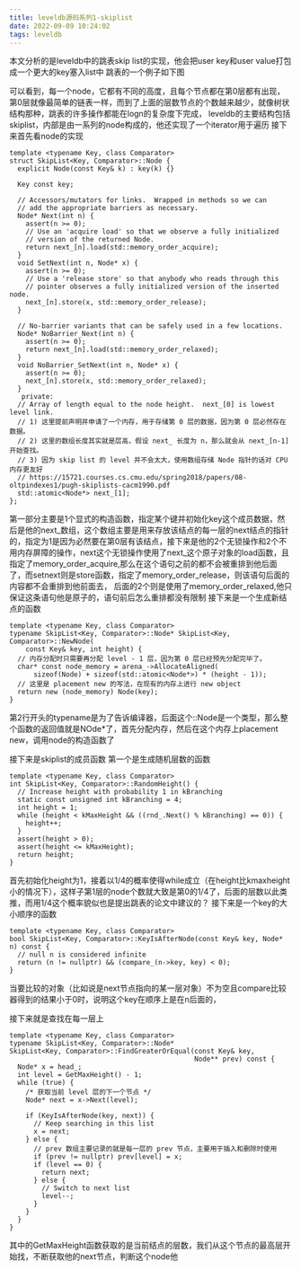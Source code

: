 ```yaml
---
title: leveldb源码系列1-skiplist
date: 2022-09-09 10:24:02
tags: leveldb
---
```


本文分析的是leveldb中的跳表skip list的实现，他会把user key和user value打包成一个更大的key塞入list中
跳表的一个例子如下图


可以看到，每一个node，它都有不同的高度，且每个节点都在第0层都有出现，第0层就像最简单的链表一样，而到了上面的层数节点的个数越来越少，就像树状结构那种，跳表的许多操作都能在logn的复杂度下完成，
leveldb的主要结构包括skiplist，内部是由一系列的node构成的，他还实现了一个iterator用于遍历
接下来首先看node的实现
~~~
template <typename Key, class Comparator>
struct SkipList<Key, Comparator>::Node {
  explicit Node(const Key& k) : key(k) {}

  Key const key;

  // Accessors/mutators for links.  Wrapped in methods so we can
  // add the appropriate barriers as necessary.
  Node* Next(int n) {
    assert(n >= 0);
    // Use an 'acquire load' so that we observe a fully initialized
    // version of the returned Node.
    return next_[n].load(std::memory_order_acquire);
  }
  void SetNext(int n, Node* x) {
    assert(n >= 0);
    // Use a 'release store' so that anybody who reads through this
    // pointer observes a fully initialized version of the inserted node.
    next_[n].store(x, std::memory_order_release);
  }

  // No-barrier variants that can be safely used in a few locations.
  Node* NoBarrier_Next(int n) {
    assert(n >= 0);
    return next_[n].load(std::memory_order_relaxed);
  }
  void NoBarrier_SetNext(int n, Node* x) {
    assert(n >= 0);
    next_[n].store(x, std::memory_order_relaxed);
  }
   private:
  // Array of length equal to the node height.  next_[0] is lowest level link.
  // 1) 这里提前声明并申请了一个内存，用于存储第 0 层的数据，因为第 0 层必然存在数据。
  // 2) 这里的数组长度其实就是层高，假设 next_ 长度为 n，那么就会从 next_[n-1] 开始查找。
  // 3) 因为 skip list 的 level 并不会太大，使用数组存储 Node 指针的话对 CPU 内存更友好
  // https://15721.courses.cs.cmu.edu/spring2018/papers/08-oltpindexes1/pugh-skiplists-cacm1990.pdf
  std::atomic<Node*> next_[1];
};
~~~
第一部分主要是1个显式的构造函数，指定某个键并初始化key这个成员数据，然后是他的next_数组，这个数组主要是用来存放该结点的每一层的next结点的指针的，指定为1是因为必然要在第0层有该结点，接下来是他的2个无锁操作和2个不用内存屏障的操作，next这个无锁操作使用了next_这个原子对象的load函数，且指定了memory_order_acquire,那么在这个语句之前的都不会被重排到他后面了，而setnext则是store函数，指定了memory_order_release，则该语句后面的内容都不会重排到他前面去，
后面的2个则是使用了memory_order_relaxed,他只保证这条语句他是原子的，语句前后怎么重排都没有限制
接下来是一个生成新结点的函数

~~~
template <typename Key, class Comparator>
typename SkipList<Key, Comparator>::Node* SkipList<Key, Comparator>::NewNode(
    const Key& key, int height) {
  // 内存分配时只需要再分配 level - 1 层，因为第 0 层已经预先分配完毕了。
  char* const node_memory = arena_->AllocateAligned(
      sizeof(Node) + sizeof(std::atomic<Node*>) * (height - 1));
  // 这里是 placement new 的写法，在现有的内存上进行 new object
  return new (node_memory) Node(key);
}
~~~
第2行开头的typename是为了告诉编译器，后面这个::Node是一个类型，那么整个函数的返回值就是NOde*了，首先分配内存，然后在这个内存上placement new，调用node的构造函数了

接下来是skiplist的成员函数
第一个是生成随机层数的函数
~~~
template <typename Key, class Comparator>
int SkipList<Key, Comparator>::RandomHeight() {
  // Increase height with probability 1 in kBranching
  static const unsigned int kBranching = 4;
  int height = 1;
  while (height < kMaxHeight && ((rnd_.Next() % kBranching) == 0)) {
    height++;
  }
  assert(height > 0);
  assert(height <= kMaxHeight);
  return height;
}
~~~
首先初始化height为1，接着以1/4的概率使得while成立（在height比kmaxheight小的情况下），这样子第1层的node个数就大致是第0的1/4了，后面的层数以此类推，而用1/4这个概率貌似也是提出跳表的论文中建议的？
接下来是一个key的大小顺序的函数
~~~
template <typename Key, class Comparator>
bool SkipList<Key, Comparator>::KeyIsAfterNode(const Key& key, Node* n) const {
  // null n is considered infinite
  return (n != nullptr) && (compare_(n->key, key) < 0);
}
~~~
当要比较的对象（比如说是next节点指向的某一层对象）不为空且compare比较器得到的结果小于0时，说明这个key在顺序上是在n后面的，

接下来就是查找在每一层上
~~~
template <typename Key, class Comparator>
typename SkipList<Key, Comparator>::Node*
SkipList<Key, Comparator>::FindGreaterOrEqual(const Key& key,
                                              Node** prev) const {
  Node* x = head_;
  int level = GetMaxHeight() - 1;
  while (true) {
    /* 获取当前 level 层的下一个节点 */
    Node* next = x->Next(level);

    if (KeyIsAfterNode(key, next)) {
      // Keep searching in this list
      x = next;
    } else {
      // prev 数组主要记录的就是每一层的 prev 节点，主要用于插入和删除时使用
      if (prev != nullptr) prev[level] = x;
      if (level == 0) {
        return next;
      } else {
        // Switch to next list
        level--;
      }
    }
  }
}
~~~
其中的GetMaxHeight函数获取的是当前结点的层数，我们从这个节点的最高层开始找，不断获取他的next节点，判断这个node他



